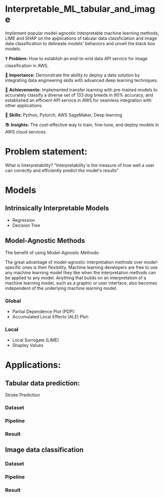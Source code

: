 # Interpretable_ML_tabular_and_image

Implement popular model-agnostic interpretable machine learning methods, LIME and SHAP on the applications of tabular data classficiation and image data classification to delineate models' behaviors and unveil the black box models. 

:question: **Problem:** How to establish an end-to-end data API service for image classification in AWS.

:key: **Importance:** Demonstrate the ability to deploy a data solution by integrating data engineering skills with advanced deep learning techniques.

🎉 **Achievements:** Implemented transfer learning with pre-trained models to accurately classify a diverse set of 133 dog breeds in 90% accuracy, and established an efficient API service in AWS for seamless integration with other applications.

💪 **Skills:** Python, Pytorch, AWS SageMaker, Deep learning

:books: **Insights:** The cost-effective way to train, fine-tune, and deploy models in AWS cloud services.

# Problem statement:
What is Interpretability? "Interpretability is the measure of how well a user can correctly and efficiently predict the model's results"

# Models 
## Intrinsically Interpretable Models
* Regression
* Decision Tree

## Model-Agnostic Methods

The benefit of using Model-Agnostic Methods:

The great advantage of model-agnostic interpretation methods over model-specific ones is their flexibility. Machine learning developers are free to use any machine learning model they like when the interpretation methods can be applied to any model. Anything that builds on an interpretation of a machine learning model, such as a graphic or user interface, also becomes independent of the underlying machine learning model.

### Global

* Partial Dependence Plot (PDP):
* Accumulated Local Effects (ALE) Plot:

### Local
* Local Surrogate (LIME)
* Shapley Values

# Applications:

## Tabular data prediction:

Stroke Prediction

### Dataset

### Pipeline

### Result

## Image data classification

### Dataset

### Pipeline

### Result


